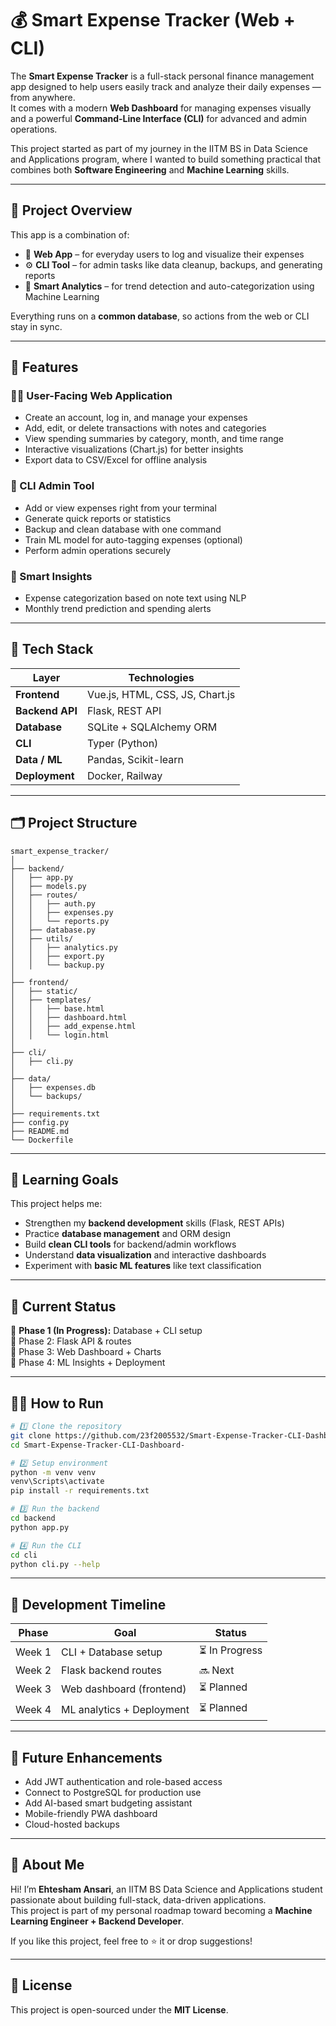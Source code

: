 # 💰 Smart Expense Tracker (Web + CLI)

The **Smart Expense Tracker** is a full-stack personal finance management app designed to help users easily track and analyze their daily expenses — from anywhere.  
It comes with a modern **Web Dashboard** for managing expenses visually and a powerful **Command-Line Interface (CLI)** for advanced and admin operations.

This project started as part of my journey in the IITM BS in Data Science and Applications program, where I wanted to build something practical that combines both **Software Engineering** and **Machine Learning** skills.

---

## 🚀 Project Overview

This app is a combination of:
- 🧾 **Web App** – for everyday users to log and visualize their expenses  
- ⚙️ **CLI Tool** – for admin tasks like data cleanup, backups, and generating reports  
- 🧠 **Smart Analytics** – for trend detection and auto-categorization using Machine Learning

Everything runs on a **common database**, so actions from the web or CLI stay in sync.

---

## 🧩 Features

### 👨‍💻 User-Facing Web Application
- Create an account, log in, and manage your expenses  
- Add, edit, or delete transactions with notes and categories  
- View spending summaries by category, month, and time range  
- Interactive visualizations (Chart.js) for better insights  
- Export data to CSV/Excel for offline analysis  

### 🧰 CLI Admin Tool
- Add or view expenses right from your terminal  
- Generate quick reports or statistics  
- Backup and clean database with one command  
- Train ML model for auto-tagging expenses (optional)  
- Perform admin operations securely  

### 🧠 Smart Insights 
- Expense categorization based on note text using NLP  
- Monthly trend prediction and spending alerts  

---

## 🧱 Tech Stack

| Layer | Technologies |
|--------|---------------|
| **Frontend** | Vue.js, HTML, CSS, JS, Chart.js |
| **Backend API** | Flask, REST API |
| **Database** | SQLite + SQLAlchemy ORM |
| **CLI** | Typer (Python) |
| **Data / ML** | Pandas, Scikit-learn |
| **Deployment** | Docker,  Railway |

---

## 🗂️ Project Structure

```
smart_expense_tracker/
│
├── backend/
│   ├── app.py
│   ├── models.py
│   ├── routes/
│   │   ├── auth.py
│   │   ├── expenses.py
│   │   └── reports.py
│   ├── database.py
│   ├── utils/
│   │   ├── analytics.py
│   │   ├── export.py
│   │   └── backup.py
│
├── frontend/
│   ├── static/
│   ├── templates/
│   │   ├── base.html
│   │   ├── dashboard.html
│   │   ├── add_expense.html
│   │   └── login.html
│
├── cli/
│   ├── cli.py
│
├── data/
│   ├── expenses.db
│   └── backups/
│
├── requirements.txt
├── config.py
├── README.md
└── Dockerfile
```

---

## 🧠 Learning Goals

This project helps me:
- Strengthen my **backend development** skills (Flask, REST APIs)
- Practice **database management** and ORM design  
- Build **clean CLI tools** for backend/admin workflows  
- Understand **data visualization** and interactive dashboards  
- Experiment with **basic ML features** like text classification  

---

## 🧩 Current Status
🔹 **Phase 1 (In Progress):** Database + CLI setup  
🔹 Phase 2: Flask API & routes  
🔹 Phase 3: Web Dashboard + Charts  
🔹 Phase 4: ML Insights + Deployment  

---

## 🧑‍💻 How to Run

```bash
# 1️⃣ Clone the repository
git clone https://github.com/23f2005532/Smart-Expense-Tracker-CLI-Dashboard-.git
cd Smart-Expense-Tracker-CLI-Dashboard-

# 2️⃣ Setup environment
python -m venv venv
venv\Scripts\activate 
pip install -r requirements.txt

# 3️⃣ Run the backend
cd backend
python app.py

# 4️⃣ Run the CLI
cd cli
python cli.py --help
```

---

## 📅 Development Timeline

| Phase | Goal | Status |
|-------|------|--------|
| Week 1 | CLI + Database setup | ⏳ In Progress |
| Week 2 | Flask backend routes | 🔜 Next |
| Week 3 | Web dashboard (frontend) | ⏳ Planned |
| Week 4 | ML analytics + Deployment | ⏳ Planned |

---

## 🧩 Future Enhancements
- Add JWT authentication and role-based access  
- Connect to PostgreSQL for production use  
- Add AI-based smart budgeting assistant  
- Mobile-friendly PWA dashboard  
- Cloud-hosted backups  

---

## 🌟 About Me

Hi! I’m **Ehtesham Ansari**, an IITM BS Data Science and Applications student passionate about building full-stack, data-driven applications.  
This project is part of my personal roadmap toward becoming a **Machine Learning Engineer + Backend Developer**.

If you like this project, feel free to ⭐ it or drop suggestions!

---

## 📜 License
This project is open-sourced under the **MIT License**.
